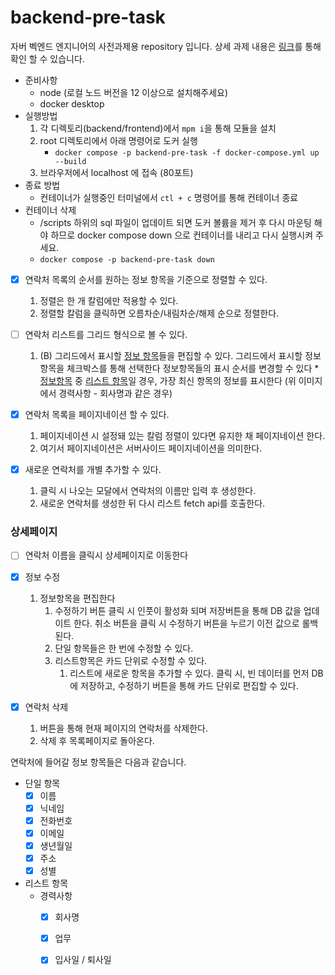 # backend-pre-task
자버 벡엔드 엔지니어의 사전과제용 repository 입니다.
상세 과제 내용은 [링크](https://www.notion.so/jober/BE-f23a44962dcd48a69e5fb4fa62e26e29)를 통해 확인 할 수 있습니다.

- 준비사항
  - node (로컬 노드 버전을 12 이상으로 설치해주세요)
  - docker desktop
- 실행방법
  1. 각 디렉토리(backend/frontend)에서 `mpm i`을 통해 모듈을 설치
  2. root 디렉토리에서 아래 명령어로 도커 실행
     -  `docker compose -p backend-pre-task -f docker-compose.yml up --build`
  3. 브라우저에서 localhost 에 접속 (80포트) 
- 종료 방법
  - 컨테이너가 실행중인 터미널에서 `ctl + c` 명령어를 통해 컨테이너 종료
- 컨테이너 삭제
  - /scripts 하위의 sql 파일이 업데이트 되면 도커 볼륨을 제거 후 다시 마운팅 해야 하므로 docker compose down 으로 컨테이너를 내리고 다시 실행시켜 주세요.  
  - `docker compose -p backend-pre-task down`

  
- [x] 연락처 목록의 순서를 원하는 정보 항목을 기준으로 정렬할 수 있다.
  1. 정렬은 한 개 칼럼에만 적용할 수 있다.
  2. 정렬할 칼럼을 클릭하면 오름차순/내림차순/해제 순으로 정렬한다.
  
- [ ] 연락처 리스트를 그리드 형식으로 볼 수 있다.
  1. (B) 그리드에서 표시할 [정보 항목](https://www.notion.so/BE-f23a44962dcd48a69e5fb4fa62e26e29?pvs=21)들을 편집할 수 있다.
     그리드에서 표시할 정보항목을 체크박스를 통해 선택한다
     정보항목들의 표시 순서를 변경할 수 있다
     *[정보항목](https://www.notion.so/BE-f23a44962dcd48a69e5fb4fa62e26e29?pvs=21) 중 [리스트 항목](https://www.notion.so/BE-f23a44962dcd48a69e5fb4fa62e26e29?pvs=21)일 경우, 가장 최신 항목의 정보를 표시한다 (위 이미지에서 경력사항 - 회사명과 같은 경우)

- [x] 연락처 목록을 페이지네이션 할 수 있다.
  1. 페이지네이션 시 설정돼 있는 칼럼 정렬이 있다면 유지한 채 페이지네이션 한다.
  2. 여기서 페이지네이션은 서버사이드 페이지네이션을 의미한다.

- [x] 새로운 연락처를 개별 추가할 수 있다.
  1. 클릭 시 나오는 모달에서 연락처의 이름만 입력 후 생성한다.
  2. 새로운 연락처를 생성한 뒤 다시 리스트 fetch api를 호출한다.

### 상세페이지
- [ ] 연락처 이름을 클릭시 상세페이지로 이동한다
  

- [x] 정보 수정
  1. 정보항목을 편집한다
     1. 수정하기 버튼 클릭 시 인풋이 활성화 되며 저장버튼을 통해 DB 값을 업데이트 한다. 취소 버튼을 클릭 시 수정하기 버튼을 누르기 이전 값으로 롤백된다.
     2. 단일 항목들은 한 번에 수정할 수 있다.
     3. 리스트항목은 카드 단위로 수정할 수 있다.
        1. 리스트에 새로운 항목을 추가할 수 있다. 클릭 시, 빈 데이터를 먼저 DB에 저장하고, 수정하기 버튼을 통해 카드 단위로 편집할 수 있다.

- [x] 연락처 삭제
  1. 버튼을 통해 현재 페이지의 연락처를 삭제한다.
  2. 삭제 후 목록페이지로 돌아온다.


연락처에 들어갈 정보 항목들은 다음과 같습니다.

- 단일 항목
  - [x] 이름
  - [x] 닉네임
  - [x] 전화번호
  - [X] 이메일
  - [X] 생년월일
  - [X] 주소
  - [x] 성별
- 리스트 항목
  - 경력사항
    - [x] 회사명
    - [x] 업무
    - [x] 입사일 / 퇴사일

